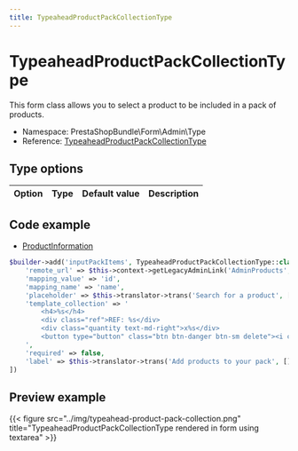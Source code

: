 ```yaml
---
title: TypeaheadProductPackCollectionType
---
```


# TypeaheadProductPackCollectionType

This form class allows you to select a product to be included in a pack of products.

- Namespace: PrestaShopBundle\Form\Admin\Type
- Reference: [TypeaheadProductPackCollectionType](https://github.com/PrestaShop/PrestaShop/blob/8.0.x/src/PrestaShopBundle/Form/Admin/Type/TypeaheadProductPackCollectionType.php)

## Type options

| Option       | Type   | Default value                     | Description                                                                               |
| :----------- | :----- | :-------------------------------- | :---------------------------------------------------------------------------------------- |

## Code example

- [ProductInformation](https://github.com/PrestaShop/PrestaShop/blob/8.0.x/src/PrestaShopBundle/Form/Admin/Product/ProductInformation.php#L200-L213)

```php
$builder->add('inputPackItems', TypeaheadProductPackCollectionType::class, [
    'remote_url' => $this->context->getLegacyAdminLink('AdminProducts', true, ['ajax' => 1, 'action' => 'productsList', 'forceJson' => 1, 'excludeVirtuals' => 1, 'limit' => 20]) . '&q=%QUERY',
    'mapping_value' => 'id',
    'mapping_name' => 'name',
    'placeholder' => $this->translator->trans('Search for a product', [], 'Admin.Catalog.Help'),
    'template_collection' => '
        <h4>%s</h4>
        <div class="ref">REF: %s</div>
        <div class="quantity text-md-right">x%s</div>
        <button type="button" class="btn btn-danger btn-sm delete"><i class="material-icons">delete</i></button>
    ',
    'required' => false,
    'label' => $this->translator->trans('Add products to your pack', [], 'Admin.Catalog.Feature'),
])
```

## Preview example

{{< figure src="../img/typeahead-product-pack-collection.png" title="TypeaheadProductPackCollectionType rendered in form using textarea" >}}